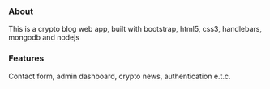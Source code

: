 
### About 

This is a crypto blog web app, built with bootstrap, html5, css3, handlebars, mongodb and nodejs


### Features

Contact form, admin dashboard, crypto news, authentication e.t.c.



